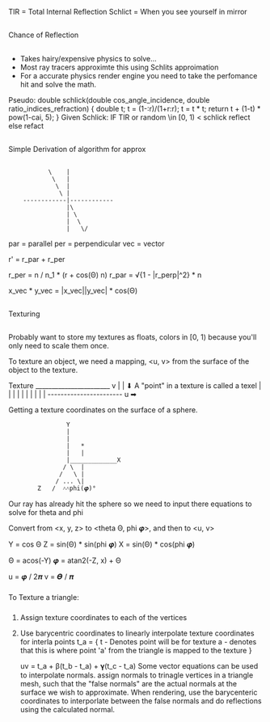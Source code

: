 TIR = Total Internal Reflection
Schlict = When you see yourself in mirror

##
Chance of Reflection
##

- Takes hairy/expensive physics to solve...
- Most ray tracers approximte this using 
    Schlits approimation
- For a accurate physics render engine you need to take the perfomance hit and solve the math.

Pseudo:
double schlick(double cos_angle_incidence, double ratio_indices_refraction)
{
    double t;
    t = (1-:r)/(1+r:r);
    t = t * t;
    return t + (1-t) * pow(1-cai, 5);
}
Given Schlick:
IF TIR or random \in [0, 1) < schlick
    reflect
else
    refact



##
Simple Derivation of algorithm for approx
##

               \    |
                \   |
                 \  |
                  \ |
        ------------|------------
                    |\
                    | \
                    |  \
                    |   \/
                        

par = parallel
per = perpendicular
vec = vector

r' = r_par + r_per

r_per = n / n_1  * (r + cos(Θ) n)
r_par = √{1 - |r_perp|^2} * n

x_vec * y_vec = |x_vec||y_vec| * cos(Θ)


##
Texturing
##

Probably want to store my textures as floats, colors in [0, 1) because you'll 
only need to scale them once.

To texture an object, we need a mapping, <u, v> from the surface of the object to 
the texture.

   Texture
    _______________________  v
    |                     |  ⬇︎                  A "point" in a texture is called a texel
    |                     |
    |                     |
    |                     |
    |                     |
    |                     |
    -----------------------
   u ➡︎

Getting a texture coordinates on the surface of a sphere.

                    Y
                    |
                    |
                    |   *
                    |   |
                    |_____________X
                   / \  |
                  /   \ |
                 / ... \|
            Z   /  ˄˄phi(𝝋)°
Our ray has already hit the sphere so we need to 
input there equations to solve for theta and phi

Convert from <x, y, z> to <theta Θ, phi 𝝋>, and then to <u, v>

Y = cos Θ
Z = sin(Θ) * sin(phi 𝝋)
X = sin(Θ) * cos(phi 𝝋)

Θ = acos(-Y)
𝝋 = atan2(-Z, x) + Θ

u = 𝝋 / 2𝝅
v = 𝜭 / 𝝅

###
To Texture a triangle:
###

1. Assign texture coordinates to each of the vertices
2. Use barycentric coordinates to linearly interpolate texture coordinates for interla points
    t_a = 
    {
        t - Denotes point will be for texture
        a - denotes that this is where point 'a' from the triangle is mapped to the texture
    }

    uv = t_a + β(t_b - t_a) + 𝛄(t_c - t_a)
    Some vector equations can be used to interpolate normals.
    assign normals to trinagle vertices in a triangle mesh, such that
    the "false normals" are the actual normals at the surface we wish to approximate.
    When rendering, use the barycenteric coordinates to interporlate between the false normals 
    and do reflections using the calculated normal.